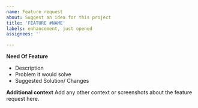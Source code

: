 ```yaml
---
name: Feature request
about: Suggest an idea for this project
title: 'FEATURE #NAME'
labels: enhancement, just opened
assignees: ''

---
```


**Need Of Feature**
- Description
- Problem it would solve
- Suggested Solution/ Changes

**Additional context**
Add any other context or screenshots about the feature request here.
